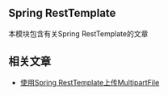 ## Spring RestTemplate

本模块包含有关Spring RestTemplate的文章

## 相关文章

+ [使用Spring RestTemplate上传MultipartFile](docs/使用Spring-RestTemplate上传MultipartFile.md)